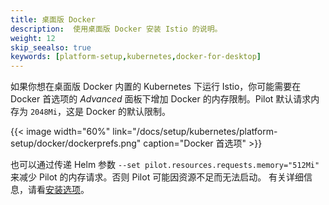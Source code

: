 ```yaml
---
title: 桌面版 Docker
description:  使用桌面版 Docker 安装 Istio 的说明。
weight: 12
skip_seealso: true
keywords: [platform-setup,kubernetes,docker-for-desktop]
---
```


如果你想在桌面版 Docker 内置的 Kubernetes 下运行 Istio，你可能需要在 Docker 首选项的 *Advanced* 面板下增加 Docker 的内存限制。Pilot 默认请求内存为 `2048Mi`，这是 Docker 的默认限制。

{{< image width="60%" link="/docs/setup/kubernetes/platform-setup/docker/dockerprefs.png" caption="Docker 首选项"  >}}

也可以通过传递 Helm 参数 `--set pilot.resources.requests.memory="512Mi"` 来减少 Pilot 的内存请求。否则 Pilot 可能因资源不足而无法启动。
有关详细信息，请看[安装选项](/zh/docs/reference/config/installation-options)。
